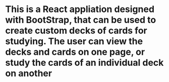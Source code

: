 # This is a React appliation designed with BootStrap, that can be used to create custom decks of cards for studying. The user can view the decks and cards on one page, or study the cards of an individual deck on another


